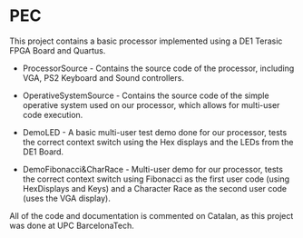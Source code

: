 # PEC

This project contains a basic processor implemented using a DE1 Terasic FPGA Board and Quartus.

- ProcessorSource - Contains the source code of the processor, including VGA, PS2 Keyboard and Sound controllers.

- OperativeSystemSource - Contains the source code of the simple operative system used on our processor, which allows for multi-user code execution.

- DemoLED - A basic multi-user test demo done for our processor, tests the correct context switch using the Hex displays and the LEDs from the DE1 Board.

- DemoFibonacci&CharRace - Multi-user demo for our processor, tests the correct context switch using Fibonacci as the first user code (using HexDisplays and Keys) and a Character Race as the second user code (uses the VGA display).

All of the code and documentation is commented on Catalan, as this project was done at UPC BarcelonaTech.
